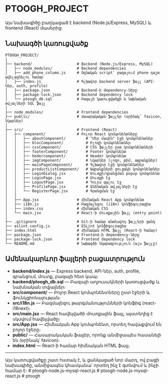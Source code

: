 # PTOOGH_PROJECT

Այս նախագիծը բաղկացած է backend (Node.js/Express, MySQL) և frontend (React) մասերից։

## Նախագծի կառուցվածք

```
PTOOGH_PROJECT/
│
├── backend/                    # Backend (Node.js/Express, MySQL)
│   ├── node_modules/           # Backend dependencies
│   ├── add_phone_column.js     # Օգնական script՝ բազայում phone դաշտ ավելացնելու համար
│   ├── index.js                # Գլխավոր backend server ֆայլ (API-ներ, auth, profile)
│   ├── package.json            # Backend-ի dependency-ները
│   ├── package-lock.json       # Backend dependency lock
│   └── ptoogh_db.sql           # Բազայի կառուցվածքի և նախնական տվյալների SQL ֆայլ
│
├── node_modules/               # Frontend dependencies
├── public/                     # Հասարակական ֆայլեր (օրինակ՝ favicon, նկարներ)
│
├── src/                        # Frontend (React)
│   ├── component/              # Բոլոր React կոմպոնենտները
│   │   ├── aboutComponent/         # "Մեր մասին" էջի կոմպոնենտներ
│   │   ├── blocComponent/          # Բլոգի կոմպոնենտներ
│   │   ├── cssComponent/           # CSS ֆայլեր ըստ կոմպոնենտների
│   │   ├── footerComponent/        # Footer կոմպոնենտ
│   │   ├── hedercomponent/         # Header կոմպոնենտ
│   │   ├── imgComponent/           # Նկարներ (լոգո, թիմ, ապրանքներ)
│   │   ├── mainPageComponent/      # Գլխավոր էջի կոմպոնենտներ
│   │   ├── productListComponent/   # Ապրանքների ցուցակի կոմպոնենտներ
│   │   ├── LoginDialog.jsx         # Մուտքի/գրանցման popup կոմպոնենտ
│   │   ├── LoginPage.jsx           # Մուտքի էջ
│   │   ├── LogoutPage.jsx          # Դուրս գալու էջ
│   │   ├── ProfilePage.jsx         # Անձնական տվյալների էջ
│   │   └── RegisterPage.jsx        # Գրանցման էջ
│   │
│   ├── App.jsx                 # Հիմնական React App կոմպոնենտ
│   ├── i18n.js                 # Բազմալեզու (i18n) կոնֆիգուրացիա
│   ├── index.css               # Հիմնական CSS
│   └── main.jsx                # React-ի մուտքային ֆայլ (entry point)
│
├── .gitignore                  # Git-ի համար անտեսվող ֆայլերի ցանկ
├── eslint.config.js            # ESLint կոնֆիգուրացիա
├── index.html                  # Հիմնական HTML ֆայլ (React-ի համար)
├── package.json                # Frontend-ի dependency-ները
├── package-lock.json           # Frontend dependency lock
└── README.md                   # Նախագծի նկարագրություն (այս ֆայլը)
```

## Ամենակարևոր ֆայլերի բացատրություն

- **backend/index.js** — Express backend, API-ներ, auth, profile, գրանցում, մուտք, բազայի հետ կապ։
- **backend/ptoogh_db.sql** — Բազայի աղյուսակների կառուցվածք և նախնական տվյալներ։
- **src/component/** — Բոլոր React կոմպոնենտները ըստ էջերի և ֆունկցիոնալության։
- **src/i18n.js** — Բազմալեզու թարգմանությունների կոնֆիգ (react-i18next)։
- **src/main.jsx** — React հավելվածի մուտքային ֆայլ, այստեղից է սկսվում հավելվածը։
- **src/App.jsx** — Հիմնական App կոմպոնենտ, որտեղ հավաքվում են բոլոր էջերը։
- **public/** — Հասարակական ֆայլեր, որոնք անմիջապես հասանելի են (օրինակ՝ favicon)։
- **index.html** — React-ի համար հիմնական HTML ֆայլ։

---

Այս կառուցվածքը շատ հստակ է, և ցանկացած նոր մարդ, ով բացի նախագիծը, անմիջապես կհասկանա՝ որտեղ ինչ է գտնվում և ինչի համար է։
#   p t o o g h - n o d e . j s - m y s q l - r e a c t . j s  
 #   p t o o g h - n o d e . j s - m y s q l - r e a c t . j s  
 #   p t o o g h  
 